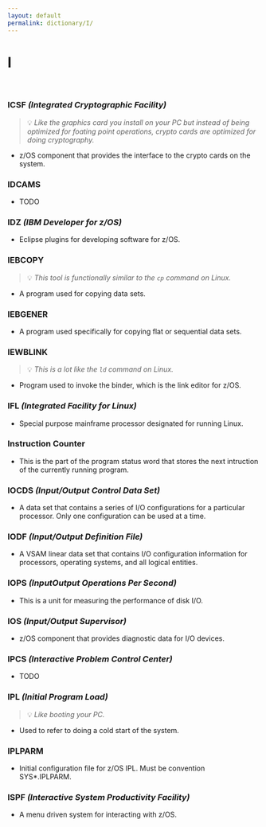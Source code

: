```yaml
---
layout: default
permalink: dictionary/I/
---
```


# I

&nbsp;

### ICSF *(Integrated Cryptographic Facility)*
> 💡 _Like the graphics card you install on your PC but instead of being optimized for foating point operations, crypto cards are optimized for doing cryptography._

* z/OS component that provides the interface to the crypto cards on the system.

### IDCAMS
* TODO

### IDZ *(IBM Developer for z/OS)*
* Eclipse plugins for developing software for z/OS.

### IEBCOPY
> 💡 _This tool is functionally similar to the `cp` command on Linux._

* A program used for copying data sets.

### IEBGENER
* A program used specifically for copying flat or sequential data sets.

### IEWBLINK
> 💡 _This is a lot like the `ld` command on Linux._

* Program used to invoke the binder, which is the link editor for z/OS.

### IFL *(Integrated Facility for Linux)*
* Special purpose mainframe processor designated for running Linux.

### Instruction Counter
* This is the part of the program status word that stores the next intruction of the currently running program.

### IOCDS *(Input/Output Control Data Set)*
* A data set that contains a series of I/O configurations for a particular processor. Only one configuration can be used at a time.

### IODF *(Input/Output Definition File)*
* A VSAM linear data set that contains I/O configuration information for processors, operating systems, and all logical entities.

### IOPS *(InputOutput Operations Per Second)*
* This is a unit for measuring the performance of disk I/O.

### IOS *(Input/Output Supervisor)*
* z/OS component that provides diagnostic data for I/O devices.

### IPCS *(Interactive Problem Control Center)*
* TODO

### IPL *(Initial Program Load)*
> 💡 _Like booting your PC._

* Used to refer to doing a cold start of the system.

### IPLPARM 
* Initial configuration file for z/OS IPL. Must be convention SYS*.IPLPARM.


### ISPF *(Interactive System Productivity Facility)*
* A menu driven system for interacting with z/OS.
